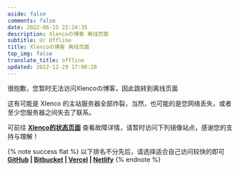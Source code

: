 ```yaml
---
aside: false
comments: false
date: 2022-06-15 22:24:35
description: Xlencoの博客 离线页面
subtitle: Ur Offline
title: Xlencoの博客 离线页面
top_img: false
translate_title: offline
updated: 2022-12-29 17:00:28
---
```

很抱歉，您暂时无法访问Xlencoの博客，因此跳转到离线页面

这有可能是 Xlenco 的主站服务器全部炸裂，当然，也可能的是您网络丢失，或者至少您服务器之间失去了联系。

可前往 [**Xlenco的状态页面**](https://uptime.xlenco.eu.org/) 查看故障详情，请暂时访问下列镜像站点，感谢您的支持与理解！

{% note success flat %} 以下排名不分先后，请选择适合自己访问较快的即可</br> **[GitHub](https://xlenco.github.io) | [Bitbucket](https://xlenco.bitbucket.io) | [Vercel](https://xlenco.eu.org) | [Netlify](https://xlenco.netlify.app)** {% endnote %}
